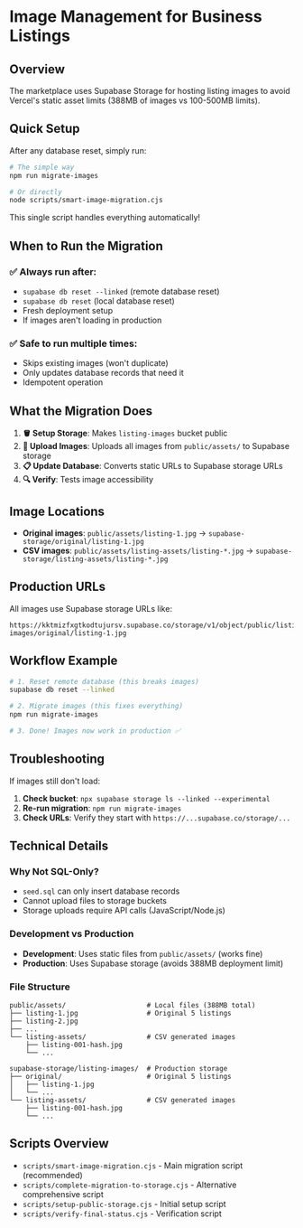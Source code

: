 # Image Management for Business Listings

## Overview

The marketplace uses Supabase Storage for hosting listing images to avoid Vercel's static asset limits (388MB of images vs 100-500MB limits).

## Quick Setup

After any database reset, simply run:

```bash
# The simple way
npm run migrate-images

# Or directly
node scripts/smart-image-migration.cjs
```

This single script handles everything automatically!

## When to Run the Migration

### ✅ Always run after:
- `supabase db reset --linked` (remote database reset)
- `supabase db reset` (local database reset)
- Fresh deployment setup
- If images aren't loading in production

### ✅ Safe to run multiple times:
- Skips existing images (won't duplicate)
- Only updates database records that need it
- Idempotent operation

## What the Migration Does

1. **🪣 Setup Storage**: Makes `listing-images` bucket public
2. **📸 Upload Images**: Uploads all images from `public/assets/` to Supabase storage
3. **📋 Update Database**: Converts static URLs to Supabase storage URLs
4. **🔍 Verify**: Tests image accessibility

## Image Locations

- **Original images**: `public/assets/listing-1.jpg` → `supabase-storage/original/listing-1.jpg`
- **CSV images**: `public/assets/listing-assets/listing-*.jpg` → `supabase-storage/listing-assets/listing-*.jpg`

## Production URLs

All images use Supabase storage URLs like:
```
https://kktmizfxgtkodtujursv.supabase.co/storage/v1/object/public/listing-images/original/listing-1.jpg
```

## Workflow Example

```bash
# 1. Reset remote database (this breaks images)
supabase db reset --linked

# 2. Migrate images (this fixes everything)
npm run migrate-images

# 3. Done! Images now work in production ✅
```

## Troubleshooting

If images still don't load:
1. **Check bucket**: `npx supabase storage ls --linked --experimental`
2. **Re-run migration**: `npm run migrate-images`
3. **Check URLs**: Verify they start with `https://...supabase.co/storage/...`

## Technical Details

### Why Not SQL-Only?
- `seed.sql` can only insert database records
- Cannot upload files to storage buckets
- Storage uploads require API calls (JavaScript/Node.js)

### Development vs Production
- **Development**: Uses static files from `public/assets/` (works fine)
- **Production**: Uses Supabase storage (avoids 388MB deployment limit)

### File Structure
```
public/assets/                    # Local files (388MB total)
├── listing-1.jpg                 # Original 5 listings
├── listing-2.jpg
├── ...
└── listing-assets/               # CSV generated images
    ├── listing-001-hash.jpg
    └── ...

supabase-storage/listing-images/  # Production storage
├── original/                     # Original 5 listings
│   ├── listing-1.jpg
│   └── ...
└── listing-assets/               # CSV generated images
    ├── listing-001-hash.jpg
    └── ...
```

## Scripts Overview

- `scripts/smart-image-migration.cjs` - Main migration script (recommended)
- `scripts/complete-migration-to-storage.cjs` - Alternative comprehensive script
- `scripts/setup-public-storage.cjs` - Initial setup script
- `scripts/verify-final-status.cjs` - Verification script
